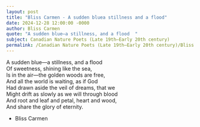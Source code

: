 ```yaml
---
layout: post
title: "Bliss Carmen - A sudden bluea stillness and a flood"
date: 2024-12-28 12:00:00 -0000
author: Bliss Carmen
quote: "A sudden blue—a stillness, and a flood  "
subject: Canadian Nature Poets (Late 19th–Early 20th century)
permalink: /Canadian Nature Poets (Late 19th–Early 20th century)/Bliss Carmen/Bliss Carmen - A sudden bluea stillness and a flood
---
```


A sudden blue—a stillness, and a flood  
Of sweetness, shining like the sea,  
Is in the air—the golden woods are free,  
And all the world is waiting, as if God  
Had drawn aside the veil of dreams, that we  
Might drift as slowly as we will through blood  
And root and leaf and petal, heart and wood,  
And share the glory of eternity.

- Bliss Carmen
